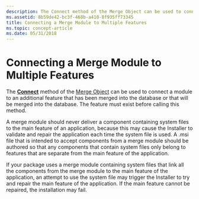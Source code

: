 ```yaml
---
description: The Connect method of the Merge Object can be used to connect a module to an additional feature that has been merged into the database or that will be merged into the database. The feature must exist before calling this method.
ms.assetid: 8b59de42-bc3f-468b-a410-8f935ff73345
title: Connecting a Merge Module to Multiple Features
ms.topic: concept-article
ms.date: 05/31/2018
---
```


# Connecting a Merge Module to Multiple Features

The [**Connect**](merge-connect.md) method of the [Merge Object](merge-object.md) can be used to connect a module to an additional feature that has been merged into the database or that will be merged into the database. The feature must exist before calling this method.

A merge module should never deliver a component containing system files to the main feature of an application, because this may cause the Installer to validate and repair the application each time the system file is used. A .msi file that is intended to accept components from a merge module should be authored so that any components that contain system files only belong to features that are separate from the main feature of the application.

If your package uses a merge module containing system files that link all the components from the merge module to the main feature of the application, an attempt to use the system file may trigger the Installer to try and repair the main feature of the application. If the main feature cannot be repaired, the installation may fail.

 

 



